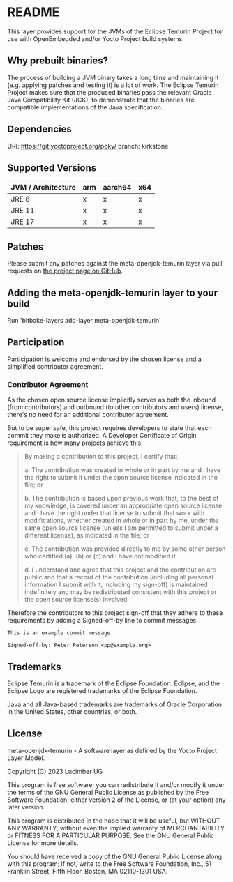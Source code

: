 # README

This layer provides support for the JVMs of the Eclipse Temurin Project for use with
OpenEmbedded and/or Yocto Project build systems. 


## Why prebuilt binaries?

The process of building a JVM binary takes a long time and maintaining it
(e.g. applying patches and testing it) is a lot of work.
The Eclipse Temurin Project makes sure that the produced binaries pass
the relevant Oracle Java Compatibility Kit (JCK), to demonstrate
that the binaries are compatible implementations of the Java specification.


## Dependencies

  URI: https://git.yoctoproject.org/poky/
  branch: kirkstone


## Supported Versions

| JVM / Architecture | arm | aarch64 | x64 |
|--------------------|-----|---------|-----|
| JRE 8              | x   | x       | x   |
| JRE 11             | x   | x       | x   |
| JRE 17             | x   | x       | x   |


## Patches

Please submit any patches against the meta-openjdk-temurin layer via pull requests
on [the project page on GitHub](https://github.com/lucimber/meta-openjdk-temurin).


## Adding the meta-openjdk-temurin layer to your build

Run 'bitbake-layers add-layer meta-openjdk-temurin'


## Participation
Participation is welcome and endorsed by the chosen license
and a simplified contributor agreement.

### Contributor Agreement
As the chosen open source license implicitly serves
as both the inbound (from contributors) and
outbound (to other contributors and users) license,
there's no need for an additional contributor agreement.

But to be super safe, this project requires developers
to state that each commit they make is authorized.
A Developer Certificate of Origin requirement is how many
projects achieve this.

> By making a contribution to this project, I certify that:
> 
> a. The contribution was created in whole or in part by me and I have the right to submit it under the open source license indicated in the file; or
>
> b. The contribution is based upon previous work that, to the best of my knowledge, is covered under an appropriate open source license and I have the right under that license to submit that work with modifications, whether created in whole or in part by me, under the same open source license (unless I am permitted to submit under a different license), as indicated in the file; or
>
> c. The contribution was provided directly to me by some other person who certified (a), (b) or (c) and I have not modified it.
>
> d. I understand and agree that this project and the contribution are public and that a record of the contribution (including all personal information I submit with it, including my sign-off) is maintained indefinitely and may be redistributed consistent with this project or the open source license(s) involved.

Therefore the contributors to this project sign-off that
they adhere to these requirements by adding
a Signed-off-by line to commit messages.

    This is an example commit message.
    
    Signed-off-by: Peter Peterson <pp@example.org>


## Trademarks

Eclipse Temurin is a trademark of the Eclipse Foundation. Eclipse, and the
Eclipse Logo are registered trademarks of the Eclipse Foundation.

Java and all Java-based trademarks are trademarks of Oracle Corporation in
the United States, other countries, or both.


## License

meta-openjdk-temurin - A software layer as defined by the Yocto Project Layer Model.

Copyright (C) 2023  Lucimber UG

This program is free software; you can redistribute it and/or modify
it under the terms of the GNU General Public License as published by
the Free Software Foundation; either version 2 of the License, or
(at your option) any later version.

This program is distributed in the hope that it will be useful,
but WITHOUT ANY WARRANTY; without even the implied warranty of
MERCHANTABILITY or FITNESS FOR A PARTICULAR PURPOSE.  See the
GNU General Public License for more details.

You should have received a copy of the GNU General Public License along
with this program; if not, write to the Free Software Foundation, Inc.,
51 Franklin Street, Fifth Floor, Boston, MA 02110-1301 USA.